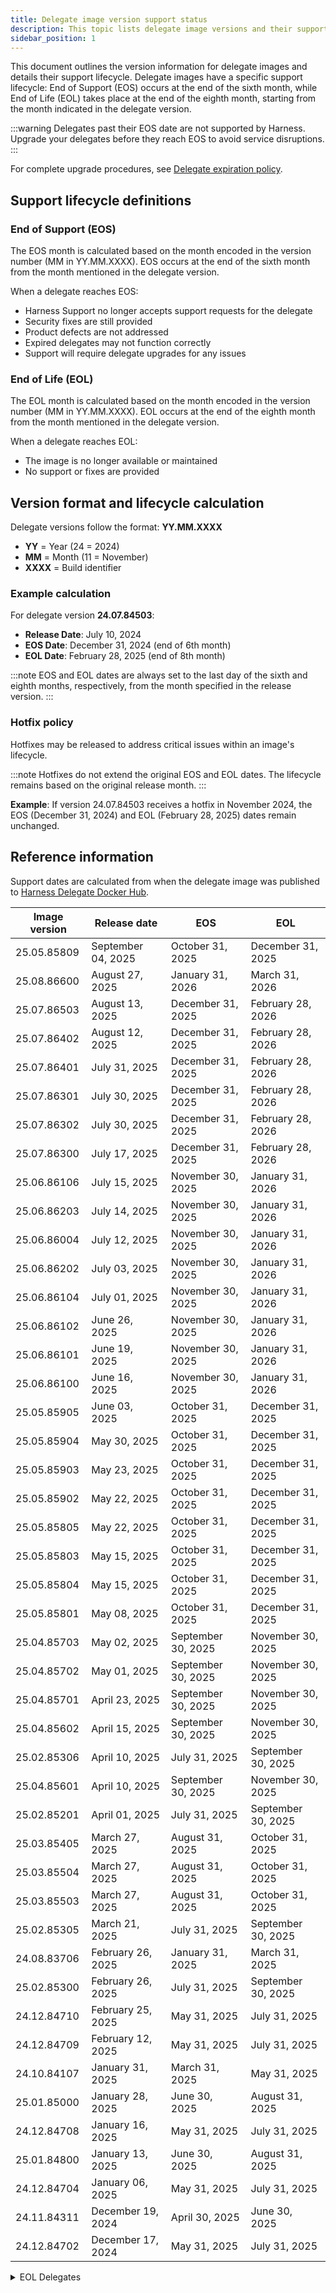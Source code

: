 ```yaml
---
title: Delegate image version support status
description: This topic lists delegate image versions and their support status.
sidebar_position: 1
---
```


This document outlines the version information for delegate images and details their support lifecycle. Delegate images have a specific support lifecycle: End of Support (EOS) occurs at the end of the sixth month, while End of Life (EOL) takes place at the end of the eighth month, starting from the month indicated in the delegate version.

:::warning
Delegates past their EOS date are not supported by Harness. Upgrade your delegates before they reach EOS to avoid service disruptions.
:::

For complete upgrade procedures, see [Delegate expiration policy](/docs/platform/delegates/install-delegates/delegate-upgrades-and-expiration#delegate-expiration-policy).

## Support lifecycle definitions

### End of Support (EOS)

The EOS month is calculated based on the month encoded in the version number (MM in YY.MM.XXXX). EOS occurs at the end of the sixth month from the month mentioned in the delegate version.

When a delegate reaches EOS:

- Harness Support no longer accepts support requests for the delegate
- Security fixes are still provided
- Product defects are not addressed
- Expired delegates may not function correctly
- Support will require delegate upgrades for any issues

### End of Life (EOL)

The EOL month is calculated based on the month encoded in the version number (MM in YY.MM.XXXX). EOL occurs at the end of the eighth month from the month mentioned in the delegate version.

When a delegate reaches EOL:

- The image is no longer available or maintained
- No support or fixes are provided

## Version format and lifecycle calculation

Delegate versions follow the format: **YY.MM.XXXX**

- **YY** = Year (24 = 2024)
- **MM** = Month (11 = November) 
- **XXXX** = Build identifier

### Example calculation

For delegate version **24.07.84503**:

- **Release Date**: July 10, 2024
- **EOS Date**: December 31, 2024 (end of 6th month)
- **EOL Date**: February 28, 2025 (end of 8th month)

:::note
EOS and EOL dates are always set to the last day of the sixth and eighth months, respectively, from the month specified in the release version.
::: 

### Hotfix policy

Hotfixes may be released to address critical issues within an image's lifecycle.

:::note
Hotfixes do not extend the original EOS and EOL dates. The lifecycle remains based on the original release month.
:::

**Example**: If version 24.07.84503 receives a hotfix in November 2024, the EOS (December 31, 2024) and EOL (February 28, 2025) dates remain unchanged.

## Reference information

Support dates are calculated from when the delegate image was published to [Harness Delegate Docker Hub](https://hub.docker.com/r/harness/delegate/tags).

| Image version | Release date      | EOS              | EOL              |
|---------------|-------------------|------------------|------------------|
| 25.05.85809   | September 04, 2025| October 31, 2025 | December 31, 2025|
| 25.08.86600   | August 27, 2025   | January 31, 2026 | March 31, 2026   |
| 25.07.86503   | August 13, 2025   | December 31, 2025| February 28, 2026|
| 25.07.86402   | August 12, 2025   | December 31, 2025| February 28, 2026|
| 25.07.86401   | July 31, 2025     | December 31, 2025| February 28, 2026|
| 25.07.86301   | July 30, 2025     | December 31, 2025| February 28, 2026|
| 25.07.86302   | July 30, 2025     | December 31, 2025| February 28, 2026|
| 25.07.86300   | July 17, 2025     | December 31, 2025| February 28, 2026|
| 25.06.86106   | July 15, 2025     | November 30, 2025| January 31, 2026 |
| 25.06.86203   | July 14, 2025     | November 30, 2025| January 31, 2026 |
| 25.06.86004   | July 12, 2025     | November 30, 2025| January 31, 2026 |
| 25.06.86202   | July 03, 2025     | November 30, 2025| January 31, 2026 |
| 25.06.86104   | July 01, 2025     | November 30, 2025| January 31, 2026 |
| 25.06.86102   | June 26, 2025     | November 30, 2025| January 31, 2026 |
| 25.06.86101   | June 19, 2025     | November 30, 2025| January 31, 2026 |
| 25.06.86100   | June 16, 2025     | November 30, 2025| January 31, 2026 |
| 25.05.85905   | June 03, 2025     | October 31, 2025 | December 31, 2025|
| 25.05.85904   | May 30, 2025      | October 31, 2025 | December 31, 2025|
| 25.05.85903   | May 23, 2025      | October 31, 2025 | December 31, 2025|
| 25.05.85902   | May 22, 2025      | October 31, 2025 | December 31, 2025|
| 25.05.85805   | May 22, 2025      | October 31, 2025 | December 31, 2025|
| 25.05.85803   | May 15, 2025      | October 31, 2025 | December 31, 2025|
| 25.05.85804   | May 15, 2025      | October 31, 2025 | December 31, 2025|
| 25.05.85801   | May 08, 2025      | October 31, 2025 | December 31, 2025|
| 25.04.85703   | May 02, 2025      | September 30, 2025| November 30, 2025|
| 25.04.85702   | May 01, 2025      | September 30, 2025| November 30, 2025|
| 25.04.85701   | April 23, 2025    | September 30, 2025| November 30, 2025|
| 25.04.85602   | April 15, 2025    | September 30, 2025| November 30, 2025|
| 25.02.85306   | April 10, 2025    | July 31, 2025    | September 30, 2025|
| 25.04.85601   | April 10, 2025    | September 30, 2025| November 30, 2025|
| 25.02.85201   | April 01, 2025    | July 31, 2025    | September 30, 2025|
| 25.03.85405   | March 27, 2025    | August 31, 2025  | October 31, 2025 |
| 25.03.85504   | March 27, 2025    | August 31, 2025  | October 31, 2025 |
| 25.03.85503   | March 27, 2025    | August 31, 2025  | October 31, 2025 |
| 25.02.85305   | March 21, 2025    | July 31, 2025    | September 30, 2025|
| 24.08.83706   | February 26, 2025 | January 31, 2025 | March 31, 2025   |
| 25.02.85300   | February 26, 2025 | July 31, 2025    | September 30, 2025|
| 24.12.84710   | February 25, 2025 | May 31, 2025     | July 31, 2025    |
| 24.12.84709   | February 12, 2025 | May 31, 2025     | July 31, 2025    |
| 24.10.84107   | January 31, 2025  | March 31, 2025   | May 31, 2025     |
| 25.01.85000   | January 28, 2025  | June 30, 2025    | August 31, 2025  |
| 24.12.84708   | January 16, 2025  | May 31, 2025     | July 31, 2025    |
| 25.01.84800   | January 13, 2025  | June 30, 2025    | August 31, 2025  |
| 24.12.84704   | January 06, 2025  | May 31, 2025     | July 31, 2025    |
| 24.11.84311   | December 19, 2024 | April 30, 2025   | June 30, 2025    |
| 24.12.84702   | December 17, 2024 | May 31, 2025     | July 31, 2025    |

<details>
    <summary>EOL Delegates</summary>
    | Image version         | Release date       | EOS              | EOL              |
    |-----------------------|--------------------|------------------|------------------|
    | 24.11.84503           | December 09, 2024  | April 30, 2025   | June 30, 2025    |
    | 24.11.84310           | December 05, 2024  | April 30, 2025   | June 30, 2025    |
    | 24.11.84502           | December 05, 2024  | April 30, 2025   | June 30, 2025    |
    | 24.10.84106           | December 04, 2024  | March 31, 2025   | May 31, 2025     |
    | 24.11.84501           | December 04, 2024  | April 30, 2025   | June 30, 2025    |
    | 24.07.83407           | December 04, 2024  | December 31, 2024| February 28, 2025|
    | 24.11.84500           | November 29, 2024  | April 30, 2025   | June 30, 2025    |
    | 24.11.84309           | November 28, 2024  | April 30, 2025   | June 30, 2025    |
    | 24.11.84308           | November 23, 2024  | April 30, 2025   | June 30, 2025    |
    | 24.11.84307           | November 21, 2024  | April 30, 2025   | June 30, 2025    |
    | 24.11.84306           | November 19, 2024  | April 30, 2025   | June 30, 2025    |
    | 24.10.84205-ubi9-beta | November 18, 2024  | March 31, 2025   | May 31, 2025     |
    | 24.10.84204           | November 18, 2024  | March 31, 2025   | May 31, 2025     |
    | 24.10.84200           | November 04, 2024  | March 31, 2025   | May 31, 2025     |
    | 24.10.84105           | November 01, 2024  | March 31, 2025   | May 31, 2025     |
    | 24.10.84104           | October 21, 2024   | March 31, 2025   | May 31, 2025     |
    | 24.09.83909           | October 11, 2024   | February 28, 2025| April 30, 2025   |
    | 24.09.83906           | October 02, 2024   | February 28, 2025| April 30, 2025   |
    | 24.09.83905           | September 30, 2024 | February 28, 2025| April 30, 2025   |
    | 24.08.83803           | September 20, 2024 | January 31, 2025 | March 31, 2025   |
    | 24.08.83804           | September 20, 2024 | January 31, 2025 | March 31, 2025   |
    | 24.09.83900           | September 20, 2024 | February 28, 2025| April 30, 2025   |
    | 24.08.83802           | September 03, 2024 | January 31, 2025 | March 31, 2025   |
    | 24.08.83705           | August 31, 2024    | January 31, 2025 | March 31, 2025   |
    | 24.07.83611           | August 31, 2024    | December 31, 2024| February 28, 2025|
    | 24.08.83704           | August 29, 2024    | January 31, 2025 | March 31, 2025   |
    | 24.08.83702           | August 22, 2024    | January 31, 2025 | March 31, 2025   |
    | 24.08.83307           | August 20, 2024    | January 31, 2025 | March 31, 2025   |
    | 24.07.83609           | August 20, 2024    | December 31, 2024| February 28, 2025|
    | 24.07.83608           | August 14, 2024    | December 31, 2024| February 28, 2025|
    | 24.07.83607           | August 13, 2024    | December 31, 2024| February 28, 2025|
    | 24.08.83306           | August 13, 2024    | January 31, 2025 | March 31, 2025   |
    | 24.07.83406           | August 13, 2024    | December 31, 2024| February 28, 2025|
    | 24.07.83606           | August 07, 2024    | December 31, 2024| February 28, 2025|
    | 24.08.83405           | August 05, 2024    | January 31, 2025 | March 31, 2025   |
    | 24.07.83605           | July 24, 2024      | December 31, 2024| February 28, 2025|
    | 24.07.83503           | July 17, 2024      | December 31, 2024| February 28, 2025|
    | 24.07.82906           | July 17, 2024      | December 31, 2024| February 28, 2025|
    | 24.07.83404           | July 10, 2024      | December 31, 2024| February 28, 2025|
    | 24.07.83205           | July 9, 2024       | December 31, 2024| February 28, 2025|
    | 24.07.82905           | July 1, 2024       | December 31, 2024| February 28, 2025|
    | 24.06.83304           | June 24, 2024      | November 30, 2024| January 31, 2025 |
    | 24.06.83204           | June 20, 2024      | November 30, 2024| January 31, 2025 |
    | 24.06.83004           | June 7, 2024       | November 30, 2024| January 31, 2025 |
    | 24.06.83003           | June 3, 2024       | November 30, 2024| January 31, 2025 |
    | 24.05.82711           | May 30, 2024       | October 31, 2024 | December 31, 2024|
    | 24.05.82904           | May 21, 2024       | October 31, 2024 | December 31, 2024|
    | 24.05.83001           | May 21, 2024       | October 31, 2024 | December 31, 2024|
    | 24.05.82205           | May 20, 2024       | October 31, 2024 | December 31, 2024|
    | 24.05.82903           | May 16, 2024       | October 31, 2024 | December 31, 2024|
    | 24.05.82902           | May 10, 2024       | October 31, 2024 | December 31, 2024|
    | 24.04.82901           | May 8, 2024        | September 30, 2024| November 30, 2024|
    | 24.04.82804           | April 24, 2024     | September 30, 2024| November 30, 2024|
    | 24.04.82709           | April 18, 2024     | September 30, 2024| November 30, 2024|
    | 24.04.82708           | April 17, 2024     | September 30, 2024| November 30, 2024|
    | 24.04.82707           | April 15, 2024     | September 30, 2024| November 30, 2024|
    | 24.04.82603           | April 4, 2024      | September 30, 2024| November 30, 2024|
    | 24.03.82601           | March 28, 2024     | August 31, 2024  | October 31, 2024 |
    | 24.03.82600           | March 27, 2024     | August 31, 2024  | October 31, 2024 |
    | 24.03.82505           | March 18, 2024     | August 31, 2024  | October 31, 2024 |
    | 24.03.82502           | March 14, 2024     | August 31, 2024  | October 31, 2024 |
    | 24.03.82408           | March 8, 2024      | August 31, 2024  | October 31, 2024 |
    | 24.02.82406           | March 1, 2024      | July 31, 2024    | September 30, 2024|
    | 24.02.82404           | February 29, 2024  | July 31, 2024    | September 30, 2024|
    | 24.02.82309           | February 28, 2024  | July 31, 2024    | September 30, 2024|
    | 24.02.82402           | February 27, 2024  | July 31, 2024    | September 30, 2024|
    | 24.02.82308           | February 21, 2024  | July 31, 2024    | September 30, 2024|
    | 24.02.82306           | February 15, 2024  | July 31, 2024    | September 30, 2024|
    | 24.02.82305           | February 15, 2024  | July 31, 2024    | September 30, 2024|
    | 24.02.82302           | February 13, 2024  | July 31, 2024    | September 30, 2024|
    | 24.02.82304           | February 12, 2024  | July 31, 2024    | September 30, 2024|
    | 24.02.82203           | February 2, 2024   | July 31, 2024    | September 30, 2024|
    | 24.01.82202           | January 30, 2024   | June 30, 2024    | August 31, 2024  |
    | 24.01.82110           | January 29, 2024   | June 30, 2024    | August 31, 2024  |
    | 24.01.82109           | January 23, 2024   | June 30, 2024    | August 31, 2024  |
    | 24.01.82108           | January 16, 2024   | June 30, 2024    | August 31, 2024  |
    | 24.01.82006           | January 16, 2024   | June 30, 2024    | August 31, 2024  |
    | 24.01.82005           | January 15, 2024   | June 30, 2024    | August 31, 2024  |
    | 24.01.82004           | January 12, 2024   | June 30, 2024    | August 31, 2024  |
    | 24.01.82003           | January 11, 2024   | June 30, 2024    | August 31, 2024  |
    | 24.01.82002           | January 9, 2024    | June 30, 2024    | August 31, 2024  |
    | 24.01.81810           | January 8, 2024    | June 30, 2024    | August 31, 2024  |
    | 24.01.81811           | January 5, 2024    | June 30, 2024    | August 31, 2024  |
    | 23.12.82001           | January 5, 2024    | May 31, 2024     | July 31, 2024    |
    | 23.12.81809           | January 2, 2024    | May 31, 2024     | July 31, 2024    |
    | 23.12.81808           | December 26, 2023  | May 31, 2024     | July 31, 2024    |
    | 23.12.81412           | December 14, 2023  | May 31, 2024     | July 31, 2024    |
    | 23.12.81411           | December 13, 2023  | May 31, 2024     | July 31, 2024    |
    | 23.12.81806           | December 13, 2023  | May 31, 2024     | July 31, 2024    |
    | 23.12.81604           | December 13, 2023  | May 31, 2024     | July 31, 2024    |
    | 23.12.81804           | December 12, 2023  | May 31, 2024     | July 31, 2024    |
    | 23.12.81210           | December 5, 2023   | May 31, 2024     | July 31, 2024    |
    | 23.11.81602           | November 29, 2023  | April 30, 2024   | June 30, 2024    |
    | 23.11.81601           | November 29, 2023  | April 30, 2024   | June 30, 2024    |
    | 23.11.81408           | November 22, 2023  | April 30, 2024   | June 30, 2024    |
    | 23.11.81406           | November 20, 2023  | April 30, 2024   | June 30, 2024    |
</details>

